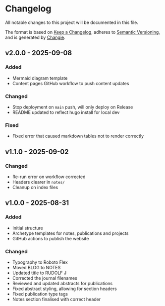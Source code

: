 # Changelog
All notable changes to this project will be documented in this file.

The format is based on [Keep a Changelog](https://keepachangelog.com/en/1.0.0/),
adheres to [Semantic Versioning](https://semver.org/spec/v2.0.0.html),
and is generated by [Changie](https://github.com/miniscruff/changie).


## v2.0.0 - 2025-09-08
### Added
* Mermaid diagram template 
* Content pages GitHub workflow to push content updates
### Changed
* Stop deployment on `main` push, will only deploy on Release
* README updated to reflect hugo install for local dev
### Fixed
* Fixed error that caused markdown tables not to render correctly

## v1.1.0 - 2025-09-02
### Changed
* Re-run error on workflow corrected
* Headers clearer in `notes/`
* Cleanup on index files

## v1.0.0 - 2025-08-31
### Added
* Initial structure
* Archetype templates for notes, publications and projects
* GitHub actions to publish the website 
### Changed
* Typography to Roboto Flex
* Moved BLOG to NOTES
* Updated title to RUDOLF J
* Corrected the journal filenames 
* Reviewed and updated abstracts for publications
* Fixed abstract styling, allowing for section headers
* Fixed publication type tags
* Notes section finalised with correct header
